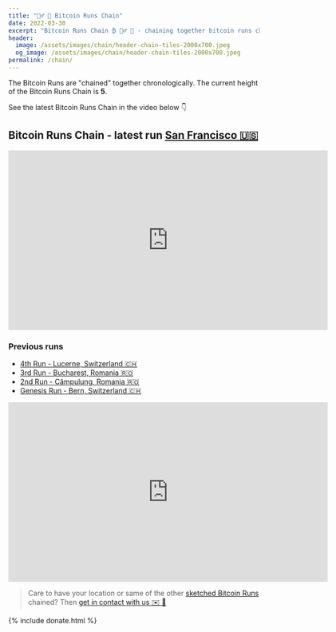 ```yaml
---
title: "🏃‍♂️ 🔗 Bitcoin Runs Chain"
date: 2022-03-30
excerpt: "Bitcoin Runs Chain ₿ 🏃‍♂️ 🔗 - chaining together bitcoin runs chronologically"
header:
  image: /assets/images/chain/header-chain-tiles-2000x700.jpeg
  og_image: /assets/images/chain/header-chain-tiles-2000x700.jpeg
permalink: /chain/
---
```


The Bitcoin Runs are "chained" together chronologically.
The current height of the Bitcoin Runs Chain is **5**.

See the latest Bitcoin Runs Chain in the video below 👇

## Bitcoin Runs Chain - latest run [San Francisco 🇺🇸](/san-francisco)

<iframe width="640" height="360" src="https://www.youtube-nocookie.com/embed/nvPMvNeLan0?controls=0&amp;showinfo=0" frameborder="0" allowfullscreen></iframe>


### Previous runs

- [4th Run - Lucerne, Switzerland 🇨🇭](/lucerne)
- [3rd Run - Bucharest, Romania 🇷🇴](/bucharest)
- [2nd Run - Câmpulung, Romania 🇷🇴](/campulung)
- [Genesis Run - Bern, Switzerland 🇨🇭](/bern)

<iframe width="640" height="360" src="https://www.youtube-nocookie.com/embed/oOTNFbPKVjM?controls=0&amp;showinfo=0" frameborder="0" allowfullscreen></iframe>


> Care to have your location or same of the other [sketched Bitcoin Runs](/proposals) chained? 
> Then [get in contact with us ✉️ 🙏](mailto:bitcoinruns@protonmail.com)


{% include donate.html %} 
